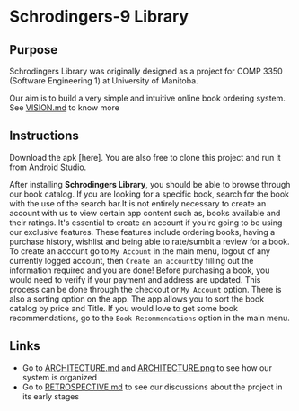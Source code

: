 # Schrodingers-9 Library

## Purpose
Schrodingers Library was originally designed as a project for COMP 3350 (Software Engineering 1) at University of Manitoba.

Our aim is to build a very simple and intuitive online book ordering system. See [VISION.md](https://code.cs.umanitoba.ca/comp3350-winter2019/schrodingers-library/blob/master/documents/VISION.md) to know more

## Instructions

Download the apk [here]. You are also free to clone this project and run it from Android Studio.

After installing **Schrodingers Library**, you should be able to browse through our book catalog. If you are looking for a specific book, search for the book with the use of the search bar.It is not entirely necessary
to create an account with us to view certain app content such as, books available and their ratings. It's essential to create an account if you're going to be using our exclusive features. These features include ordering books, having a purchase history, wishlist and being able to rate/sumbit a review for a book.
To create an account go to `My Account` in the main menu, logout of any currently logged account, then `Create an account`by filling out the information required and you are done!
Before purchasing a book, you would need to verify if your payment and address are updated. This process can be done through the checkout or `My Account` option. There is also
a sorting option on the app. The app allows you to sort the book catalog by price and Title. If you would love to get some book recommendations, go to the `Book Recommendations` option in the main menu.

## Links

* Go to [ARCHITECTURE.md](https://code.cs.umanitoba.ca/comp3350-winter2019/schrodingers-library/blob/master/documents/ARCHITECTURE.md) and [ARCHITECTURE.png](https://code.cs.umanitoba.ca/comp3350-winter2019/schrodingers-library/blob/master/documents/ARCHITECTURE.png) to see how our system is organized
* Go to [RETROSPECTIVE.md](https://code.cs.umanitoba.ca/comp3350-winter2019/schrodingers-library/blob/master/documents/RETROSPECTIVE.md) to see our discussions about the project in its early stages